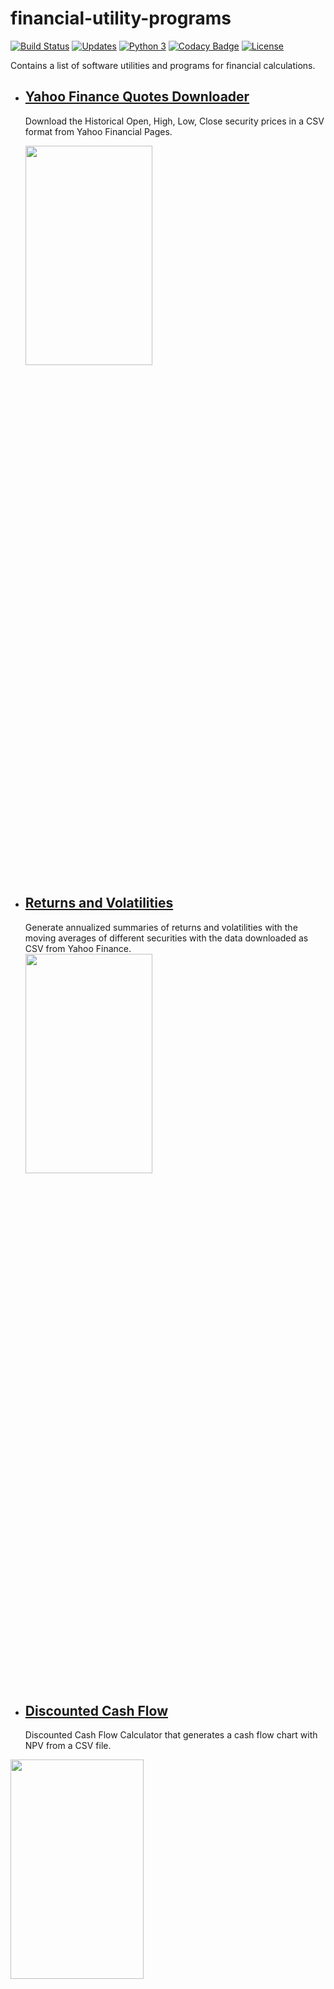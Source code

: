 # financial-utility-programs 

[![Build Status](https://travis-ci.com/SamSamhuns/financial-utility-programs.svg?branch=master)](https://travis-ci.com/SamSamhuns/financial-utility-programs) [![Updates](https://pyup.io/repos/github/SamSamhuns/financial-utility-programs/shield.svg)](https://pyup.io/repos/github/SamSamhuns/financial-utility-programs/) [![Python 3](https://pyup.io/repos/github/SamSamhuns/financial-utility-programs/python-3-shield.svg)](https://pyup.io/repos/github/SamSamhuns/financial-utility-programs/) [![Codacy Badge](https://api.codacy.com/project/badge/Grade/0af749bf2bbf4da696bca722188f6454)](https://www.codacy.com/app/samhunsadamant/financial-utility-programs?utm_source=github.com&amp;utm_medium=referral&amp;utm_content=SamSamhuns/financial-utility-programs&amp;utm_campaign=Badge_Grade) [![License](https://img.shields.io/badge/License-Apache%202.0-blue.svg)](https://opensource.org/licenses/Apache-2.0) 

Contains a list of software utilities and programs for financial calculations.
-   ## [Yahoo Finance Quotes Downloader](#yahoo_finance_historical_data_download)
    Download the Historical Open, High, Low, Close security prices in a CSV format from Yahoo Financial Pages.</br>
    
    <img src='https://raw.githubusercontent.com/SamSamhuns/financial-utility-programs/master/Yahoo Finance Quotes Downloader/S&P500_OHLC.png' width='65%' height='30%'>

-   ## [Returns and Volatilities](#rav)
    Generate annualized summaries of returns and volatilities with the moving averages of different securities with the data downloaded as CSV from Yahoo Finance. </br>
    <img src='https://raw.githubusercontent.com/SamSamhuns/financial-utility-programs/master/Return and Volatilities/security_returns.png' width='65%' height='30%'>

-   ## [Discounted Cash Flow](#dcf)
      Discounted Cash Flow Calculator that generates a cash flow chart with NPV from a CSV file.
   <img src='https://raw.githubusercontent.com/SamSamhuns/financial-utility-programs/master/Discounted Cash Flow/cash_flow_fig.png' width='65%' height='30%'>

-   ## [Value_Realization_Model](#vrm)
    Probability modeling of binary stock value expectations from sequence of buys or sells for a stock given a trading scenario for different proportions of informed and uninformed traders.
    <img src='https://raw.githubusercontent.com/SamSamhuns/financial-utility-programs/master/Value Realization Model/fig_output/high_low_prob_output.png' width='65%' height='30%'>

## Prerequisites
Python 3.5.0 or later.

## Installing
Virtual environment packages with `virtualenv` or `anaconda` are recommended for both Windows and Linux/BSD based systems.

### Linux/BSD

After cloning the repository, install the required python packages using pip.
```git
git clone https://github.com/SamSamhuns/financial-utility-programs
pip install -r requirements.txt
```
### Windows

Download a copy of this <a href='https://github.com/SamSamhuns/financial-utility-programs'>github repository. </a>
Two options are available after this:

-   <a href='https://www.anaconda.com/download/#macos'>`Anaconda`</a> is recommended for Windows system.
Use the following command in the anaconda prompt to install modules from requirements.txt.
`conda install --yes --file requirements.txt`

-   Install <a href='https://www.python.org/downloads/'>`python`</a> and add it to your `PATH` system variable. Then install the <a  href='https://github.com/BurntSushi/nfldb/wiki/Python-&-pip-Windows-installation'>`pip`</a> package.                The `pip install -r requirements.txt` command now be used in the command prompt.

## Running the scripts

Individual instructions for running the utility scripts are also present inside each python file.
The instructions are equivalent for both Windows and Linux/BSD systems given that python has been added to the PATH system variable in Windows systems.

In Unix, Linux and other BSD based systems, use the following command in the bash shell to ensure python file is exeutable.
```bash
chmod u+x python_script.py
```

### DCF
The CSV file name must entered as the first command line argument for the DCF calculation to work.
```bash
python3 main_DCF.py <yearly_discount_rate> <name_of_csv_file.csv>
```
A cash_flow_fig_png file will be generated that contains the cash flow diagram.

### VRM
<p>
The Value Realization Model uses a simple model to predict the probability of a high value or a low value for a stock given the sequence of buys(asks being lifted) or sells(bids being hit).        
The script will prompt the user to enter a sequence of buy(s)/sell(s) like `bbssbs` or `BSBSBB`. And to enter the proportion of informed traders assumed to be present in the market.
</p>

Buy/sell sequences can also be entered through a text file containing these sequences as the first command line argument to the script_name.

```bash
python3 main_VRM.py <OPTIONAL-buy-sell-sequence.txt>
```

### Yahoo_Finance_Historical_Data_Download
<p>
Yahoo stopped its old EOD data download API as of May 2017 after the acquisition by Verizon.
Yahoo financial EOD data, however, still works on Yahoo financial pages. These download links uses a "crumb" for authentication with a cookie "B". This code is provided to obtain such matching cookie and crumb. This code also downloads end of day stock quote from Yahoo finance.
</p>
Once the cookie/crumb is obtained, the querying URL is as following:

```bash
https://query1.finance.yahoo.com/v7/finance/download/TTTT?period1=pppppppp&period2=qqqqqqqq&interval=1mo&events=eeeeeeee&crumb=cccccccc
```

where

-   TTTT - Ticker (e.g., DJI, AAPL, etc.)
-   pppppppp - Period1 is the timestamp (POSIX time stamp) of the beginning date
-   qqqqqqqq - Period2 is the timestamp (POSIX time stamp) of the ending date
-   eeeeeeee - Event, can be one of 'history', 'div', or 'split'
-   cccccccc - Crumb

The resulting CSV file is in the format:
`Date, Open, High, Low, Close, Adj Close, Volume`

The new API is different from the old API in several ways:

-   In the older API, the data fields were not adjusted.
-   In the new CSV files the `Close` is adjusted for both dividends and splits, while the `Open, High, Low` are only adjusted for splits.
-   The order of the rows for historical quote by the new API is chronical ( counter_chronical in the old API ).
-   Some of the values are recorded as NULL in the new API.

To download the CSV returns file using a script.

```bash
python security_csv.py <ticker_symbol> <start_date_YYYYMMDD> <end_date_YYYYMMDD> <quote_or_dividend_or_split> <interval_1d_1wk_1mo>
```

A possible example query to get GOOGL stock quotes from Jan 15, 2014 to Jan 18 2018 given a monthly interval:
```bash
python security_csv.py GOOGL 20140115 20180118 quote 1mo
```

### RAV
<p>
The Returns and Volatilities model takes security returns data imported from the Yahoo Finance API or downloaded from Yahoo Finance as a CSV file. The returns can be download from Yahoo Finance or the `security_csv.py` script can be used to directly download the return data in CSV.
</p>

To generate a summary of the returns and volatilities with their annualized calculations.

```bash
python main_RAV.py returns.csv
```

The returns.csv file must be in the same format downloaded from the <a href='https://finance.yahoo.com/quote/%5EGSPC/history?p=%5EGSPC'>Yahoo Finance historical prices section.</a></br>
CSV file format `Date, Open, High, Low, Close, Adj Close, Volume`

### Built With

-   [Python 3.6](https://www.python.org/downloads/release/python-360/) - The Programming tool used

### Versioning

Version tracked directly with Git

### Authors

-   **Samridha Shrestha**

### License

This project is licensed under the Apache 2.0 License - see the [License.md](License.md) file for details

### Acknowledgments

-   Python open source libraries
-   Yahoo Finance
-   GitHub user c0redumb <a href="https://github.com/c0redumb/yahoo_quote_download">repository</a> on yahoo_quote_download
-   <a href='http://people.stern.nyu.edu/jhasbrou/'>Joel Hasbrouck</a>, NYU Stern Principles of Securities Trading, FINC-UB.0049, Spring 201.

### Contributing 

[![contributions welcome](https://img.shields.io/badge/contributions-welcome-brightgreen.svg?style=flat)](https://github.com/SamSamhuns)
